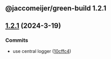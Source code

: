 ## @jaccomeijer/green-build 1.2.1

## [1.2.1](https://github.com/jaccomeijer/green-build/compare/1.2.0...1.2.1) (2024-3-19)


### Commits

* use central logger ([10cffc4](https://github.com/jaccomeijer/green-build/commit/10cffc458e9c7300cc59f51e8c11d5c7235e3f80))


